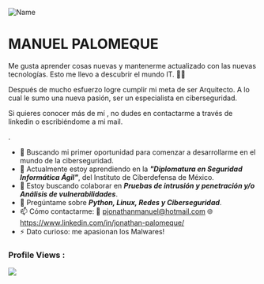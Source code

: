 ![Name](https://github.com/sharannyobasu/sharannyobasu/blob/master/Hello(1).gif)
# MANUEL PALOMEQUE

Me gusta aprender cosas nuevas y mantenerme actualizado con las nuevas tecnologías. Esto me llevo a descubrir el mundo IT. 👨‍💻

Después de mucho esfuerzo logre cumplir mi meta de ser Arquitecto. A lo cual le sumo una nueva pasión, ser un especialista en ciberseguridad.

Si quieres conocer más de mí , no dudes en contactarme a través de linkedin o escribiéndome a mi mail.


.
- 🔭 Buscando mi primer oportunidad para comenzar a desarrollarme en el mundo de la ciberseguridad.
- 🌱 Actualmente estoy aprendiendo en la ***"Diplomatura en Seguridad Informática Ágil"***, del Instituto de Ciberdefensa de México.  
- 👯 Estoy buscando colaborar en ***Pruebas de intrusión y penetración y/o Análisis de vulnerabilidades***.
- 💬 Pregúntame sobre ***Python, Linux, Redes y Ciberseguridad***.
- 📫 Cómo contactarme:   📧 pjonathanmanuel@hotmail.com     🌐https://www.linkedin.com/in/jonathan-palomeque/
- ⚡ Dato curioso: me apasionan los Malwares!

 ### Profile Views :<br>
  <img src="https://profile-counter.glitch.me/manuelpalomeque/count.svg" />
